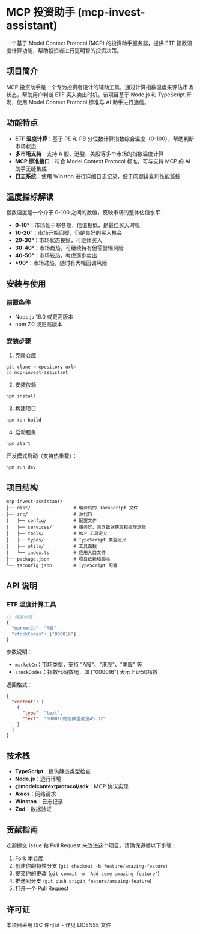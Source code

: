 # MCP 投资助手 (mcp-invest-assistant)

一个基于 Model Context Protocol (MCP) 的投资助手服务器，提供 ETF 指数温度计算功能，帮助投资者进行更明智的投资决策。

## 项目简介

MCP 投资助手是一个专为投资者设计的辅助工具，通过计算指数温度来评估市场状态，帮助用户判断 ETF 买入卖出时机。该项目基于 Node.js 和 TypeScript 开发，使用 Model Context Protocol 标准与 AI 助手进行通信。

## 功能特点

- **ETF 温度计算**：基于 PE 和 PB 分位数计算指数综合温度（0-100），帮助判断市场状态
- **多市场支持**：支持 A 股、港股、美股等多个市场的指数温度计算
- **MCP 标准接口**：符合 Model Context Protocol 标准，可与支持 MCP 的 AI 助手无缝集成
- **日志系统**：使用 Winston 进行详细日志记录，便于问题排查和性能监控

## 温度指标解读

指数温度是一个介于 0-100 之间的数值，反映市场的整体估值水平：

- **0-10°**：市场处于寒冬期，估值极低，是最佳买入时机
- **10-20°**：市场开始回暖，仍是良好的买入机会
- **20-30°**：市场状态良好，可继续买入
- **30-40°**：市场趋热，可继续持有但需警惕风险
- **40-50°**：市场较热，考虑逐步卖出
- **>90°**：市场过热，随时有大幅回调风险

## 安装与使用

### 前置条件

- Node.js 16.0 或更高版本
- npm 7.0 或更高版本

### 安装步骤

1. 克隆仓库
```bash
git clone <repository-url>
cd mcp-invest-assistant
```

2. 安装依赖
```bash
npm install
```

3. 构建项目
```bash
npm run build
```

4. 启动服务
```bash
npm start
```

开发模式启动（支持热重载）：
```bash
npm run dev
```

## 项目结构

```
mcp-invest-assistant/
├── dist/                # 编译后的 JavaScript 文件
├── src/                 # 源代码
│   ├── config/          # 配置文件
│   ├── services/        # 服务层，包含数据获取和处理逻辑
│   ├── tools/           # MCP 工具定义
│   ├── types/           # TypeScript 类型定义
│   ├── utils/           # 工具函数
│   └── index.ts         # 应用入口文件
├── package.json         # 项目依赖和脚本
└── tsconfig.json        # TypeScript 配置
```

## API 说明

### ETF 温度计算工具

```typescript
// 调用示例
{
  "marketCn": "A股",
  "stockCodes": ["000016"]
}
```

参数说明：
- `marketCn`：市场类型，支持 "A股"、"港股"、"美股" 等
- `stockCodes`：指数代码数组，如 ["000016"] 表示上证50指数

返回格式：
```json
{
  "content": [
    {
      "type": "text",
      "text": "000016的指数温度是45.32"
    }
  ]
}
```

## 技术栈

- **TypeScript**：提供静态类型检查
- **Node.js**：运行环境
- **@modelcontextprotocol/sdk**：MCP 协议实现
- **Axios**：网络请求
- **Winston**：日志记录
- **Zod**：数据验证

## 贡献指南

欢迎提交 Issue 和 Pull Request 来改进这个项目。请确保遵循以下步骤：

1. Fork 本仓库
2. 创建你的特性分支 (`git checkout -b feature/amazing-feature`)
3. 提交你的更改 (`git commit -m 'Add some amazing feature'`)
4. 推送到分支 (`git push origin feature/amazing-feature`)
5. 打开一个 Pull Request

## 许可证

本项目采用 ISC 许可证 - 详见 LICENSE 文件
